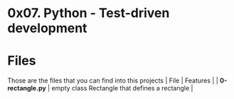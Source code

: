 # 0x07. Python - Test-driven development
# Files
Those are the files that you can find into this projects
| File | Features |
| **0-rectangle.py** | empty class Rectangle that defines a rectangle |